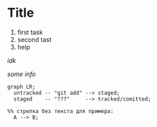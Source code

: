 # Title
1. first task
2. second tast
3. help

*idk*


_some info_



```mermaid
graph LR;
  untracked -- "git add" --> staged;
  staged    -- "???"     --> tracked/comitted;

%% стрелка без текста для примера: 
  A --> B;
``` 

